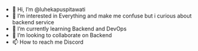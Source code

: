 - 👋 Hi, I’m @luhekapuspitawati
- 👀 I’m interested in Everything and make me confuse but i curious about backend service
- 🌱 I’m currently learning Backend and DevOps
- 💞️ I’m looking to collaborate on Backend
- 📫 How to reach me Discord

<!---
luhekapuspitawati/luhekapuspitawati is a ✨ special ✨ repository because its `README.md` (this file) appears on your GitHub profile.
You can click the Preview link to take a look at your changes.
--->
